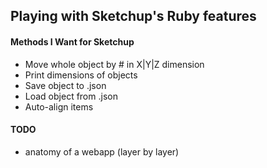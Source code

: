 ## Playing with Sketchup's Ruby features

#### Methods I Want for Sketchup

* Move whole object by # in X|Y|Z dimension
* Print dimensions of objects
* Save object to .json
* Load object from .json
* Auto-align items

#### TODO

* anatomy of a webapp (layer by layer)
